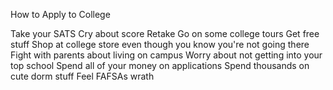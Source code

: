 How to Apply to College


Take your SATS
Cry about score
Retake
Go on some college tours
Get free stuff
Shop at college store even though you know you're not going there
Fight with parents about living on campus
Worry about not getting into your top school 
Spend all of your money on applications
Spend thousands on cute dorm stuff
Feel FAFSAs wrath
